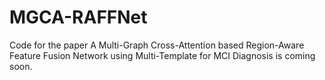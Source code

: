 # MGCA-RAFFNet
Code for the paper A Multi-Graph Cross-Attention based Region-Aware Feature Fusion Network using Multi-Template for MCI Diagnosis is coming soon.
